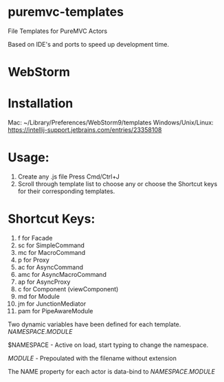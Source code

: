 puremvc-templates
=================

File Templates for PureMVC Actors

Based on IDE's and ports to speed up development time. 

WebStorm
============

Installation
=============
Mac: ~/Library/Preferences/WebStorm9/templates
Windows/Unix/Linux: https://intellij-support.jetbrains.com/entries/23358108 

Usage: 
========
1. Create any .js file Press Cmd/Ctrl+J
2. Scroll through template list to choose any or choose the Shortcut keys for their corresponding templates.

Shortcut Keys:
==============
1. f for Facade
2. sc for SimpleCommand
3. mc for MacroCommand
4. p for Proxy
4. ac for AsyncCommand
5. amc for AsyncMacroCommand
6. ap for AsyncProxy
7. c for Component (viewComponent)
8. md for Module
9. jm for JunctionMediator
10. pam for PipeAwareModule

Two dynamic variables have been defined for each template. $NAMESPACE$.$MODULE$

$NAMESPACE - Active on load, start typing to change the namespace. 

$MODULE$ - Prepoulated with the filename without extension

The NAME property for each actor is data-bind to $NAMESPACE$.$MODULE$
